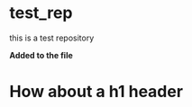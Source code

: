 test_rep
========

this is a test repository

<b>Added to the file </b>
<h1>How about a h1 header </h1>
